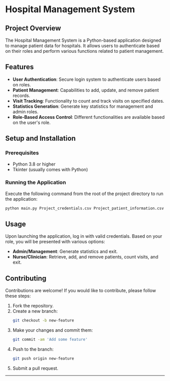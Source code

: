 

# Hospital Management System

## Project Overview
The Hospital Management System is a Python-based application designed to manage patient data for hospitals. It allows users to authenticate based on their roles and perform various functions related to patient management.

## Features
- **User Authentication**: Secure login system to authenticate users based on roles.
- **Patient Management**: Capabilities to add, update, and remove patient records.
- **Visit Tracking**: Functionality to count and track visits on specified dates.
- **Statistics Generation**: Generate key statistics for management and admin roles.
- **Role-Based Access Control**: Different functionalities are available based on the user's role.

## Setup and Installation

### Prerequisites
- Python 3.8 or higher
- Tkinter (usually comes with Python)

### Running the Application
Execute the following command from the root of the project directory to run the application:
```bash
python main.py Project_credentials.csv Project_patient_information.csv
```

## Usage
Upon launching the application, log in with valid credentials. Based on your role, you will be presented with various options:
- **Admin/Management**: Generate statistics and exit.
- **Nurse/Clinician**: Retrieve, add, and remove patients, count visits, and exit.

## Contributing
Contributions are welcome! If you would like to contribute, please follow these steps:
1. Fork the repository.
2. Create a new branch: 
   ```bash
   git checkout -b new-feature
   ```
3. Make your changes and commit them: 
   ```bash
   git commit -am 'Add some feature'
   ```
4. Push to the branch: 
   ```bash
   git push origin new-feature
   ```
5. Submit a pull request.

---
